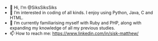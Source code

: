- 👋 Hi, I’m @SiksSiksSiks
- 👀 I’m interested in coding of all kinds. I enjoy using Python, Java, C and HTML.
- 🌱 I’m currently familiarising myself with Ruby and PHP, along with expanding my knowledge of all my previous studies.
- 📫 How to reach me: https://www.linkedin.com/in/sisk-matthew/

<!---
SiksSiksSiks/SiksSiksSiks is a ✨ special ✨ repository because its `README.md` (this file) appears on your GitHub profile.
You can click the Preview link to take a look at your changes.
--->
